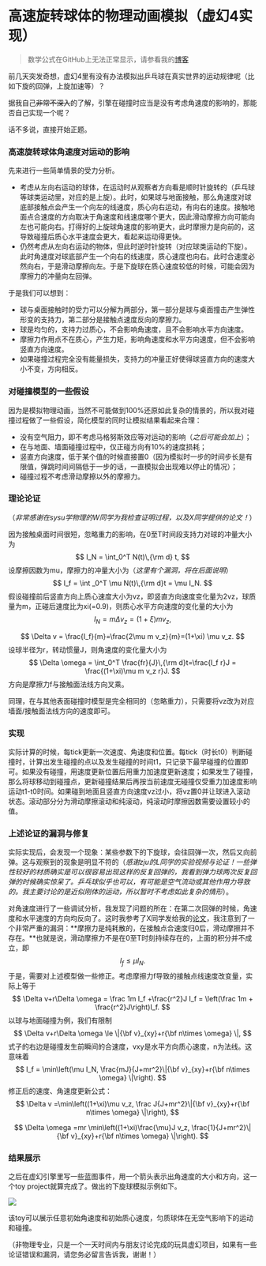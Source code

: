 # 高速旋转球体的物理动画模拟（虚幻4实现）

> 数学公式在GitHub上无法正常显示，请参看我的[博客](https://chr.fan/ue4-ball/)

前几天突发奇想，虚幻4里有没有办法模拟出乒乓球在真实世界的运动规律呢（比如下旋的回弹，上旋加速等）？

据我自己~~非常不深入~~的了解，引擎在碰撞时应当是没有考虑角速度的影响的，那能否自己实现一个呢？

话不多说，直接开始正题。

### 高速旋转球体角速度对运动的影响

先来进行一些简单情景的受力分析。

* 考虑从左向右运动的球体，在运动时从观察者方向看是顺时针旋转的（乒乓球等球类运动里，对应的是上旋）。此时，如果球与地面接触，那么角速度对球底部接触点会产生一个向左的线速度，质心向右运动，有向右的速度。接触地面点合速度的方向取决于角速度和线速度哪个更大，因此滑动摩擦方向可能向左也可能向右。打得好的上旋球角速度的影响更大，此时摩擦力是向前的，这导致碰撞后质心水平速度会更大，看起来运动得更快。
* 仍然考虑从左向右运动的物体，但此时逆时针旋转（对应球类运动的下旋）。此时角速度对球底部产生一个向右的线速度，质心速度也向右。此时合速度必然向右，于是滑动摩擦向左。于是下旋球在质心速度较低的时候，可能会因为摩擦力的冲量向左回弹。

于是我们可以想到：

* 球与桌面接触时的受力可以分解为两部分，第一部分是球与桌面撞击产生弹性形变的支持力，第二部分是接触点速度反向的摩擦力。
* 球是均匀的，支持力过质心，不会影响角速度，且不会影响水平方向速度。
* 摩擦力作用点不在质心，产生力矩，影响角速度和水平方向速度，但不会影响竖直方向速度。
* 如果碰撞过程完全没有能量损失，支持力的冲量正好使得球竖直方向的速度大小不变，方向相反。

### 对碰撞模型的一些假设

因为是模拟物理动画，当然不可能做到100%还原如此复杂的情景的，所以我对碰撞过程做了一些假设，简化模型的同时让模拟结果看起来合理：

* 没有空气阻力，即不考虑马格努斯效应等对运动的影响（*之后可能会加上*）；
* 在与地面、墙面碰撞过程中，仅正碰方向有10%的速度损耗；
* 竖直方向速度，低于某个值的时候直接置0（因为模拟时一步的时间步长是有限值，弹跳时间间隔低于一步的话，一直模拟会出现难以停止的情况）；
* 碰撞过程不考虑滑动摩擦以外的摩擦力。

### 理论论证

（*非常感谢在sysu学物理的W同学为我检查证明过程，以及X同学提供的论文！*）

因为接触桌面时间很短，忽略重力的影响，在0至T时间段支持力对球的冲量大小为
$$
I_N = \int_0^T N(t)\,{\rm d} t,
$$
设摩擦因数为mu，摩擦力的冲量大小为（*这里有个漏洞，将在后面说明*）
$$
I_f = \int _0^T \mu N(t)\,{\rm d}t = \mu I_N.
$$
假设碰撞前后竖直方向上质心速度大小为vz，即竖直方向速度变化量为2vz，球质量为m，正碰后速度比为xi(=0.9)，则质心水平方向速度的变化量的大小为
$$
I_N = m \Delta v_z = (1+\xi)mv_z,
$$

$$
\Delta v = \frac{I_f}{m}=\frac{2\mu m v_z}{m}=(1+\xi) \mu v_z.
$$
设球半径为r，转动惯量J，则角速度的变化量大小为
$$
\Delta \omega = \int_0^T \frac{fr}{J}\,{\rm d}t=\frac{I_f r}J = \frac{(1+\xi)\mu m v_z r}J.
$$
方向是摩擦力f与接触面法线方向叉乘。

同理，在与其他表面碰撞时模型是完全相同的（忽略重力），只需要将vz改为对应墙面/接触面法线方向的速度即可。

### 实现

实际计算的时候，每tick更新一次速度、角速度和位置。每tick（时长t0）判断碰撞时，计算出发生碰撞的点以及发生碰撞的时间t1，只记录下最早碰撞的位置即可。如果没有碰撞，用速度更新位置后用重力加速度更新速度；如果发生了碰撞，那么将球移动到碰撞点，更新碰撞结果后再按当前速度无碰撞仅受重力加速度影响运动t1-t0时间。如果碰到地面且竖直方向速度vz过小，将vz置0并让球进入滚动状态。滚动部分分为滑动摩擦滚动和纯滚动，纯滚动时摩擦因数需要设置较小的值。

### 上述论证的漏洞与修复

实际实现后，会发现一个现象：某些参数下的下旋球，会往回弹一次，然后又向前弹。这与观察到的现象是明显不符的（*感谢zju的L同学的实验视频与论证！一些弹性较好的材质确实是可以很容易出现这样的反复回弹的，我看到弹力球两次反复回弹的时候确实惊呆了。乒乓球似乎也可以，有可能是空气流动或其他作用力导致的。我主要讨论的是近似刚体的运动，所以暂时不考虑如此复杂的情形*）。

对角速度进行了一些调试分析，我发现了问题的所在：在第二次回弹的时候，角速度和水平速度的方向均反向了。这时我参考了X同学发给我的[论文](https://kns.cnki.net/kcms/detail/detail.aspx?dbcode=CJFD&filename=JSJZ201410060)，我注意到了一个非常严重的漏洞：**摩擦力是纯耗散的，在接触点合速度归0后，滑动摩擦并不存在。**也就是说，滑动摩擦力不是在0至T时刻持续存在的，上面的积分并不成立，即
$$
I_f \le  \mu I_N.
$$
于是，需要对上述模型做一些修正。考虑摩擦力f导致的接触点线速度改变量，实际上等于
$$
\Delta v+r\Delta  \omega = \frac 1m I_f +\frac{r^2}J I_f = \left(\frac 1m + \frac{r^2}J\right)I_f.
$$
以球与地面碰撞为例，我们有限制
$$
\Delta v+r\Delta  \omega \le \|{\bf v}_{xy}+r{\bf n\times \omega} \|,
$$
式子的右边是碰撞发生前瞬间的合速度，vxy是水平方向质心速度，n为法线。这意味着
$$
I_f = \min\left(\mu I_N, \frac{mJ}{J+mr^2}\|{\bf v}_{xy}+r{\bf n\times \omega} \|\right).
$$
修正后的速度、角速度更新公式：
$$
\Delta v =\min\left((1+\xi)\mu v_z, \frac J{J+mr^2}\|{\bf v}_{xy}+r{\bf n\times \omega} \|\right),
$$

$$
\Delta \omega =mr \min\left((1+\xi)\frac{\mu}J v_z, \frac{1}{J+mr^2}\|{\bf v}_{xy}+r{\bf n\times \omega} \|\right).
$$
### 结果展示

之后在虚幻引擎里写一些蓝图事件，用一个箭头表示出角速度的大小和方向，这一个toy project就算完成了。做出的下旋球模拟示例如下。

![](manifest/manifest.gif)

该toy可以展示任意初始角速度和初始质心速度，匀质球体在无空气影响下的运动和碰撞。

（非物理专业，只是一个一天时间内与朋友讨论完成的玩具虚幻项目，如果有一些论证错误和漏洞，请您务必留言告诉我，谢谢！）

